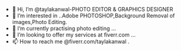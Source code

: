 - 👋 Hi, I’m @taylakanwal-PHOTO EDITOR & GRAPHICS DESIGNER
- 👀 I’m interested in ..Adobe PHOTOSHOP,Background Removal of images,Photo Editing.
- 🌱 I’m currently practising photo editing ...
- 💞️ I’m looking to offer my services at fiverr.com ...
- 📫 How to reach me @fiverr.com/taylakanwal   .

<!---
taylakanwal-PHOTO EDITOR,-GRAPHICS DESIGNER is a ✨ special ✨ repository because its `README.md` (this file) appears on your GitHub profile.
You can click the Preview link to take a look at your changes.
--->
